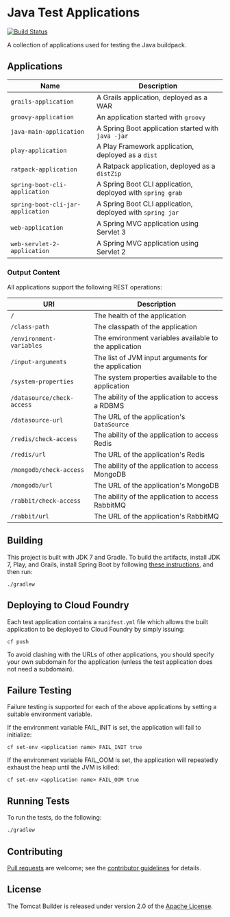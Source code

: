 # Java Test Applications
[![Build Status](https://travis-ci.org/cloudfoundry/java-test-applications.svg?branch=master)](https://travis-ci.org/cloudfoundry/java-test-applications)

A collection of applications used for testing the Java buildpack.

## Applications

| Name | Description
| ---- | -----------
`grails-application` | A Grails application, deployed as a WAR
`groovy-application` | An application started with `groovy`
`java-main-application` | A Spring Boot application started with `java -jar`
`play-application` | A Play Framework application, deployed as a `dist`
`ratpack-application` | A Ratpack application, deployed as a `distZip`
`spring-boot-cli-application` | A Spring Boot CLI application, deployed with `spring grab`
`spring-boot-cli-jar-application` | A Spring Boot CLI application, deployed with `spring jar`
`web-application` | A Spring MVC application using Servlet 3
`web-servlet-2-application` | A Spring MVC application using Servlet 2

### Output Content
All applications support the following REST operations:

| URI | Description
| --- | -----------
`/` | The health of the application
`/class-path` | The classpath of the application
`/environment-variables` | The environment variables available to the application
`/input-arguments` | The list of JVM input arguments for the application
`/system-properties` | The system properties available to the application
`/datasource/check-access` | The ability of the application to access a RDBMS
`/datasource-url` | The URL of the application's `DataSource`
`/redis/check-access` | The ability of the application to access Redis
`/redis/url` | The URL of the application's Redis
`/mongodb/check-access` | The ability of the application to access MongoDB
`/mongodb/url` | The URL of the application's MongoDB
`/rabbit/check-access` | The ability of the application to access RabbitMQ
`/rabbit/url` | The URL of the application's RabbitMQ

## Building

This project is built with JDK 7 and Gradle. To build the artifacts, install JDK 7, Play, and Grails, install Spring Boot by following [these instructions](https://github.com/spring-projects/spring-boot), and then run:

```plain
./gradlew
```

## Deploying to Cloud Foundry

Each test application contains a `manifest.yml` file which allows the built application to be deployed to Cloud Foundry by simply issuing:

```plain
cf push
```

To avoid clashing with the URLs of other applications, you should specify your own subdomain for the application (unless the test application does not need a subdomain).

## Failure Testing

Failure testing is supported for each of the above applications by setting a suitable environment variable.

If the environment variable FAIL_INIT is set, the application will fail to initialize:

```plain
cf set-env <application name> FAIL_INIT true
```

If the environment variable FAIL_OOM is set, the application will repeatedly exhaust the heap until the JVM is killed:

```plain
cf set-env <application name> FAIL_OOM true
```

## Running Tests
To run the tests, do the following:

```bash
./gradlew
```

## Contributing
[Pull requests][] are welcome; see the [contributor guidelines][] for details.

[Pull requests]: http://help.github.com/send-pull-requests
[contributor guidelines]: CONTRIBUTING.md

## License
The Tomcat Builder is released under version 2.0 of the [Apache License][].

[Apache License]: http://www.apache.org/licenses/LICENSE-2.0

